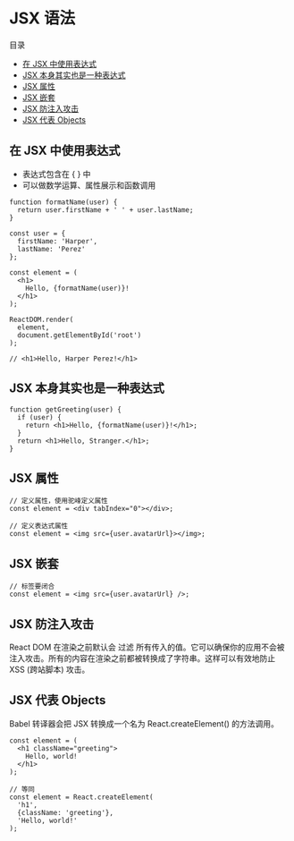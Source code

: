 # JSX 语法

目录

- [在 JSX 中使用表达式](#在-jsx-中使用表达式)
- [JSX 本身其实也是一种表达式](#jsx-本身其实也是一种表达式)
- [JSX 属性](#jsx-属性)
- [JSX 嵌套](#jsx-嵌套)
- [JSX 防注入攻击](#jsx-防注入攻击)
- [JSX 代表 Objects](#jsx-代表-objects)

## 在 JSX 中使用表达式

- 表达式包含在 { } 中
- 可以做数学运算、属性展示和函数调用

```
function formatName(user) {
  return user.firstName + ' ' + user.lastName;
}

const user = {
  firstName: 'Harper',
  lastName: 'Perez'
};

const element = (
  <h1>
    Hello, {formatName(user)}!
  </h1>
);

ReactDOM.render(
  element,
  document.getElementById('root')
);

// <h1>Hello, Harper Perez!</h1>
```

## JSX 本身其实也是一种表达式

```
function getGreeting(user) {
  if (user) {
    return <h1>Hello, {formatName(user)}!</h1>;
  }
  return <h1>Hello, Stranger.</h1>;
}
```

## JSX 属性

```
// 定义属性，使用驼峰定义属性
const element = <div tabIndex="0"></div>;

// 定义表达式属性
const element = <img src={user.avatarUrl}></img>;
```

## JSX 嵌套

```
// 标签要闭合
const element = <img src={user.avatarUrl} />;
```

## JSX 防注入攻击

React DOM 在渲染之前默认会 过滤 所有传入的值。它可以确保你的应用不会被注入攻击。所有的内容在渲染之前都被转换成了字符串。这样可以有效地防止 XSS (跨站脚本) 攻击。

## JSX 代表 Objects

Babel 转译器会把 JSX 转换成一个名为 React.createElement() 的方法调用。

```
const element = (
  <h1 className="greeting">
    Hello, world!
  </h1>
);

// 等同
const element = React.createElement(
  'h1',
  {className: 'greeting'},
  'Hello, world!'
);
```